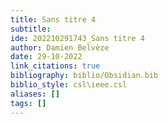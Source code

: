 ```yaml
---
title: Sans titre 4
subtitle:
ide: 202210291743_Sans titre 4
author: Damien Belvèze
date: 29-10-2022
link_citations: true
bibliography: biblio/Obsidian.bib
biblio_style: csl\ieee.csl
aliases: []
tags: []
---
```











